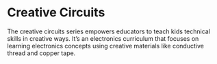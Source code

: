 # Creative Circuits

The creative circuits series empowers educators to teach kids technical skills in creative ways. It’s an electronics curriculum that focuses on learning electronics concepts using creative materials like conductive thread and copper tape.